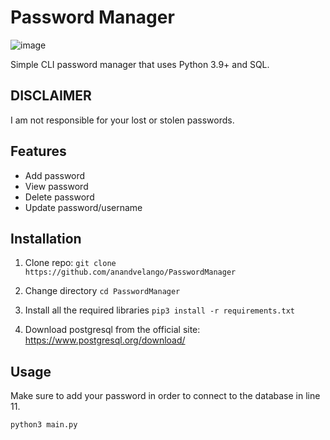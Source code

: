 # Password Manager
![image](https://github.com/anandvelango/PasswordManager/assets/50573902/b3e6f9b4-7c71-45b4-9a82-d344b742151a)

Simple CLI password manager that uses Python 3.9+ and SQL.

## DISCLAIMER
I am not responsible for your lost or stolen passwords.

## Features
- Add password
- View password
- Delete password
- Update password/username

## Installation
1. Clone repo:
`git clone https://github.com/anandvelango/PasswordManager`

2. Change directory
`cd PasswordManager`

3. Install all the required libraries
`pip3 install -r requirements.txt`

4. Download postgresql from the official site: https://www.postgresql.org/download/

## Usage
Make sure to add your password in order to connect to the database in line 11.

`python3 main.py`
